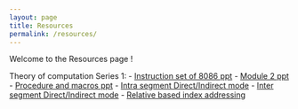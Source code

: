```yaml
---
layout: page
title: Resources
permalink: /resources/
---
```

Welcome to the Resources page !

Theory of computation
Series 1:
    - [Instruction set of 8086 ppt][8086_instruction_set]
    - [Module 2 ppt][module_2]
    - [Procedure and macros ppt][macros_ppt]
    - [Intra segment Direct/Indirect mode][intra_direct_indirect]
    - [Inter segment Direct/Indirect mode][inter_direct_indirect]
    - [Relative based index addressing][rel_index_add]
   



[8086_instruction_set]: /resources/MICROPROCESSOR/instruction-set-of-8086.ppt
[module_2]: /resources/MICROPROCESSOR/Module_2.ppt
[macros_ppt]: /resources/MICROPROCESSOR/procedure_and_macros.ppt
[intra_direct_indirect]: /resources/MICROPROCESSOR/intra_direct_indirect.jpeg
[inter_direct_indirect]:/resources/MICROPROCESSOR/inter_direct_indirect.jpeg
[rel_index_add]:/resources/MICROPROCESSOR/relative_based_index_addressing.jpeg
